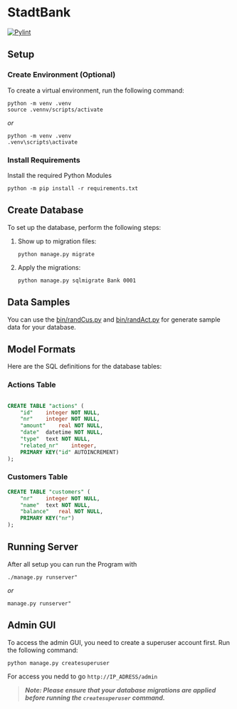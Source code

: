 # StadtBank

[![Pylint](https://github.com/Kafalar-Karisik/StadtBank/actions/workflows/pylint.yml/badge.svg)](https://github.com/Kafalar-Karisik/StadtBank/actions/workflows/pylint.yml)

## Setup

### Create Environment (Optional)

To create a virtual environment, run the following command:

```shell
python -m venv .venv
source .vennv/scripts/activate
```

*or*

```shell
python -m venv .venv
.venv\scripts\activate
```

### Install Requirements

Install the required Python Modules

```shell
python -m pip install -r requirements.txt
```

## Create Database

To set up the database, perform the following steps:

1. Show up to migration files:

    ```shell
    python manage.py migrate
    ```

2. Apply the migrations:

    ```shell
    python manage.py sqlmigrate Bank 0001
    ```

## Data Samples

You can use the [bin/randCus.py](bin/randCus.py) and [bin/randAct.py](bin/randAct.py) for generate sample data for your database.

## Model Formats

Here are the SQL definitions for the database tables:

### Actions Table

```sql

CREATE TABLE "actions" (
    "id"    integer NOT NULL,
    "nr"    integer NOT NULL,
    "amount"    real NOT NULL,
    "date"  datetime NOT NULL,
    "type"  text NOT NULL,
    "related_nr"    integer,
    PRIMARY KEY("id" AUTOINCREMENT)
);
```

### Customers Table

```sql
CREATE TABLE "customers" (
    "nr"    integer NOT NULL,
    "name"  text NOT NULL,
    "balance"   real NOT NULL,
    PRIMARY KEY("nr")
);
```

## Running Server

After all setup you can run the Program with

```shell
./manage.py runserver"
```

*or*

```shell
manage.py runserver"
```

## Admin GUI

To access the admin GUI, you need to create a superuser account first. Run the following command:

```shell
python manage.py createsuperuser
```
For access you nedd to go `http://IP_ADRESS/admin`


> ***Note: Please ensure that your database migrations are applied before running the `createsuperuser` command.***
